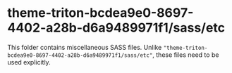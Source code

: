 # theme-triton-bcdea9e0-8697-4402-a28b-d6a9489971f1/sass/etc

This folder contains miscellaneous SASS files. Unlike `"theme-triton-bcdea9e0-8697-4402-a28b-d6a9489971f1/sass/etc"`, these files
need to be used explicitly.
